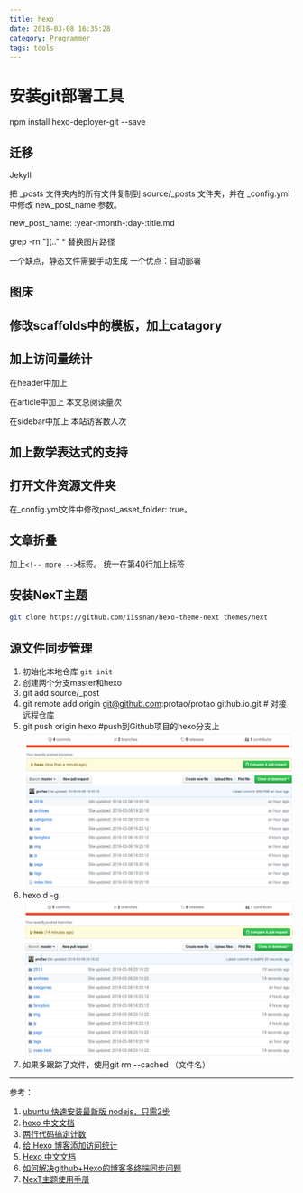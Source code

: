 ```yaml
---
title: hexo
date: 2018-03-08 16:35:28
category: Programmer
tags: tools
---
```


# 安装git部署工具
npm install hexo-deployer-git --save

## 迁移
Jekyll

把 _posts 文件夹内的所有文件复制到 source/_posts 文件夹，并在 _config.yml 中修改 new_post_name 参数。

new_post_name: :year-:month-:day-:title.md

 grep -rn "](.." *
替换图片路径

一个缺点，静态文件需要手动生成
一个优点：自动部署


## 图床

## 修改scaffolds中的模板，加上catagory

## 加上访问量统计
在header中加上
<script async src="//dn-lbstatics.qbox.me/busuanzi/2.3/busuanzi.pure.mini.js"></script>

在article中加上
<span id="busuanzi_container_page_pv">
   本文总阅读量<span id="busuanzi_value_page_pv"></span>次
</span>

在sidebar中加上
<span id="busuanzi_container_site_uv"> 
  本站访客数<span id="busuanzi_value_site_uv"></span>人次
<!-- more -->
</span>


## 加上数学表达式的支持
<script type="text/javascript"
  src="https://cdn.mathjax.org/mathjax/latest/MathJax.js?config=TeX-AMS-MML_HTMLorMML">
</script>

## 打开文件资源文件夹
在_config.yml文件中修改post_asset_folder: true。

## 文章折叠
加上`<!-- more -->`标签。
统一在第40行加上标签

## 安装NexT主题
```bash
git clone https://github.com/iissnan/hexo-theme-next themes/next
```



## 源文件同步管理
1. 初始化本地仓库 `git init`
2. 创建两个分支master和hexo
3. git add source/_post
4. git remote add origin git@github.com:protao/protao.github.io.git # 对接远程仓库
5. git push origin hexo  #push到Github项目的hexo分支上
    ![](/img/hexo1.png)
6. hexo d -g
    ![](/img/hexo2.png)
7. 如果多跟踪了文件，使用git rm --cached （文件名）

* * *
参考：
1. [ubuntu 快速安装最新版 nodejs，只需2步](http://http://blog.csdn.net/Ezreal_King/article/details/78659810)
2. [hexo 中文文档](https://hexo.io/zh-cn/docs/)
3. [两行代码搞定计数](http://busuanzi.ibruce.info/)
4. [给 Hexo 博客添加访问统计](https://www.jianshu.com/p/8a8f880f40c0)
5. [Hexo 中文文档](https://hexo.io/zh-cn/docs/)
6. [如何解决github+Hexo的博客多终端同步问题](http://blog.csdn.net/Monkey_LZL/article/details/60870891)
7. [NexT主题使用手册](http://theme-next.iissnan.com/)
